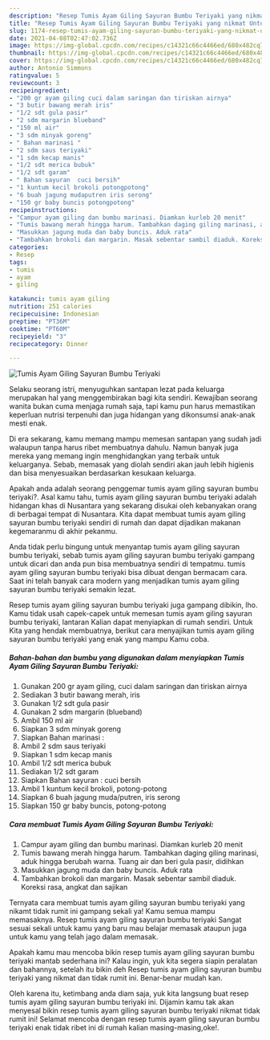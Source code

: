 ```yaml
---
description: "Resep Tumis Ayam Giling Sayuran Bumbu Teriyaki yang nikmat Untuk Jualan"
title: "Resep Tumis Ayam Giling Sayuran Bumbu Teriyaki yang nikmat Untuk Jualan"
slug: 1174-resep-tumis-ayam-giling-sayuran-bumbu-teriyaki-yang-nikmat-untuk-jualan
date: 2021-04-08T02:47:02.736Z
image: https://img-global.cpcdn.com/recipes/c14321c66c4466ed/680x482cq70/tumis-ayam-giling-sayuran-bumbu-teriyaki-foto-resep-utama.jpg
thumbnail: https://img-global.cpcdn.com/recipes/c14321c66c4466ed/680x482cq70/tumis-ayam-giling-sayuran-bumbu-teriyaki-foto-resep-utama.jpg
cover: https://img-global.cpcdn.com/recipes/c14321c66c4466ed/680x482cq70/tumis-ayam-giling-sayuran-bumbu-teriyaki-foto-resep-utama.jpg
author: Antonio Simmons
ratingvalue: 5
reviewcount: 3
recipeingredient:
- "200 gr ayam giling cuci dalam saringan dan tiriskan airnya"
- "3 butir bawang merah iris"
- "1/2 sdt gula pasir"
- "2 sdm margarin blueband"
- "150 ml air"
- "3 sdm minyak goreng"
- " Bahan marinasi "
- "2 sdm saus teriyaki"
- "1 sdm kecap manis"
- "1/2 sdt merica bubuk"
- "1/2 sdt garam"
- " Bahan sayuran  cuci bersih"
- "1 kuntum kecil brokoli potongpotong"
- "6 buah jagung mudaputren iris serong"
- "150 gr baby buncis potongpotong"
recipeinstructions:
- "Campur ayam giling dan bumbu marinasi. Diamkan kurleb 20 menit"
- "Tumis bawang merah hingga harum. Tambahkan daging giling marinasi, aduk hingga berubah warna. Tuang air dan beri gula pasir, didihkan"
- "Masukkan jagung muda dan baby buncis. Aduk rata"
- "Tambahkan brokoli dan margarin. Masak sebentar sambil diaduk. Koreksi rasa, angkat dan sajikan"
categories:
- Resep
tags:
- tumis
- ayam
- giling

katakunci: tumis ayam giling 
nutrition: 251 calories
recipecuisine: Indonesian
preptime: "PT36M"
cooktime: "PT60M"
recipeyield: "3"
recipecategory: Dinner

---
```



![Tumis Ayam Giling Sayuran Bumbu Teriyaki](https://img-global.cpcdn.com/recipes/c14321c66c4466ed/680x482cq70/tumis-ayam-giling-sayuran-bumbu-teriyaki-foto-resep-utama.jpg)

Selaku seorang istri, menyuguhkan santapan lezat pada keluarga merupakan hal yang menggembirakan bagi kita sendiri. Kewajiban seorang  wanita bukan cuma menjaga rumah saja, tapi kamu pun harus memastikan keperluan nutrisi terpenuhi dan juga hidangan yang dikonsumsi anak-anak mesti enak.

Di era  sekarang, kamu memang mampu memesan santapan yang sudah jadi walaupun tanpa harus ribet membuatnya dahulu. Namun banyak juga mereka yang memang ingin menghidangkan yang terbaik untuk keluarganya. Sebab, memasak yang diolah sendiri akan jauh lebih higienis dan bisa menyesuaikan berdasarkan kesukaan keluarga. 



Apakah anda adalah seorang penggemar tumis ayam giling sayuran bumbu teriyaki?. Asal kamu tahu, tumis ayam giling sayuran bumbu teriyaki adalah hidangan khas di Nusantara yang sekarang disukai oleh kebanyakan orang di berbagai tempat di Nusantara. Kita dapat membuat tumis ayam giling sayuran bumbu teriyaki sendiri di rumah dan dapat dijadikan makanan kegemaranmu di akhir pekanmu.

Anda tidak perlu bingung untuk menyantap tumis ayam giling sayuran bumbu teriyaki, sebab tumis ayam giling sayuran bumbu teriyaki gampang untuk dicari dan anda pun bisa membuatnya sendiri di tempatmu. tumis ayam giling sayuran bumbu teriyaki bisa dibuat dengan bermacam cara. Saat ini telah banyak cara modern yang menjadikan tumis ayam giling sayuran bumbu teriyaki semakin lezat.

Resep tumis ayam giling sayuran bumbu teriyaki juga gampang dibikin, lho. Kamu tidak usah capek-capek untuk memesan tumis ayam giling sayuran bumbu teriyaki, lantaran Kalian dapat menyiapkan di rumah sendiri. Untuk Kita yang hendak membuatnya, berikut cara menyajikan tumis ayam giling sayuran bumbu teriyaki yang enak yang mampu Kamu coba.

<!--inarticleads1-->

##### Bahan-bahan dan bumbu yang digunakan dalam menyiapkan Tumis Ayam Giling Sayuran Bumbu Teriyaki:

1. Gunakan 200 gr ayam giling, cuci dalam saringan dan tiriskan airnya
1. Sediakan 3 butir bawang merah, iris
1. Gunakan 1/2 sdt gula pasir
1. Gunakan 2 sdm margarin (blueband)
1. Ambil 150 ml air
1. Siapkan 3 sdm minyak goreng
1. Siapkan  Bahan marinasi :
1. Ambil 2 sdm saus teriyaki
1. Siapkan 1 sdm kecap manis
1. Ambil 1/2 sdt merica bubuk
1. Sediakan 1/2 sdt garam
1. Siapkan  Bahan sayuran : cuci bersih
1. Ambil 1 kuntum kecil brokoli, potong-potong
1. Siapkan 6 buah jagung muda/putren, iris serong
1. Siapkan 150 gr baby buncis, potong-potong




<!--inarticleads2-->

##### Cara membuat Tumis Ayam Giling Sayuran Bumbu Teriyaki:

1. Campur ayam giling dan bumbu marinasi. Diamkan kurleb 20 menit
1. Tumis bawang merah hingga harum. Tambahkan daging giling marinasi, aduk hingga berubah warna. Tuang air dan beri gula pasir, didihkan
1. Masukkan jagung muda dan baby buncis. Aduk rata
1. Tambahkan brokoli dan margarin. Masak sebentar sambil diaduk. Koreksi rasa, angkat dan sajikan




Ternyata cara membuat tumis ayam giling sayuran bumbu teriyaki yang nikamt tidak rumit ini gampang sekali ya! Kamu semua mampu memasaknya. Resep tumis ayam giling sayuran bumbu teriyaki Sangat sesuai sekali untuk kamu yang baru mau belajar memasak ataupun juga untuk kamu yang telah jago dalam memasak.

Apakah kamu mau mencoba bikin resep tumis ayam giling sayuran bumbu teriyaki mantab sederhana ini? Kalau ingin, yuk kita segera siapin peralatan dan bahannya, setelah itu bikin deh Resep tumis ayam giling sayuran bumbu teriyaki yang nikmat dan tidak rumit ini. Benar-benar mudah kan. 

Oleh karena itu, ketimbang anda diam saja, yuk kita langsung buat resep tumis ayam giling sayuran bumbu teriyaki ini. Dijamin kamu tak akan menyesal bikin resep tumis ayam giling sayuran bumbu teriyaki nikmat tidak rumit ini! Selamat mencoba dengan resep tumis ayam giling sayuran bumbu teriyaki enak tidak ribet ini di rumah kalian masing-masing,oke!.

